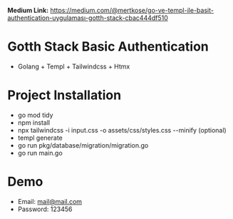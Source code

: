 <b>Medium Link:</b> https://medium.com/@mertkose/go-ve-templ-ile-basit-authentication-uygulaması-gotth-stack-cbac444df510

# Gotth Stack Basic Authentication
- Golang + Templ + Tailwindcss + Htmx

# Project Installation
- go mod tidy
- npm install
- npx tailwindcss -i input.css -o assets/css/styles.css --minify (optional)
- templ generate
- go run pkg/database/migration/migration.go
- go run main.go

# Demo 
- Email: mail@mail.com 
- Password: 123456



